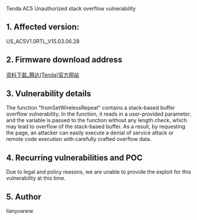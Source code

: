 Tenda AC5 Unauthorized stack overflow vulnerability

## **1. Affected version:**

US_AC5V1.0RTL_V15.03.06.28

## **2. Firmware download address**

[资料下载_腾达(Tenda)官方网站](https://www.tenda.com.cn/download/default.html)

## **3. Vulnerability details**

The function "fromSetWirelessRepeat" contains a stack-based buffer overflow vulnerability. In the function, it reads in a user-provided parameter, and the variable is passed to the function without any length check, which may lead to overflow of the stack-based buffer. As a result, by requesting the page, an attacker can easily execute a denial of service attack or remote code execution with carefully crafted overflow data.

## **4. Recurring vulnerabilities and POC**

Due to legal and policy reasons, we are unable to provide the exploit for this vulnerability at this time.

## 5. Author

lianyuwww